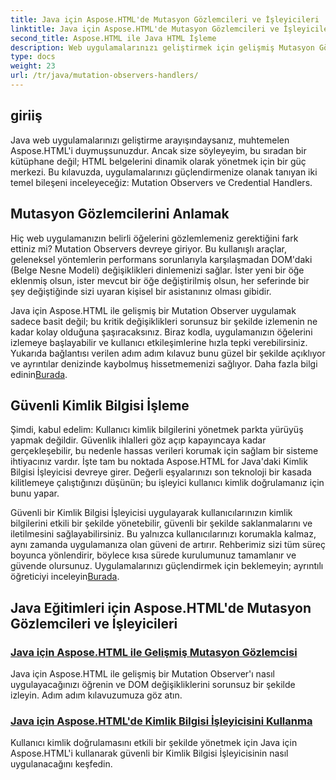 ```yaml
---
title: Java için Aspose.HTML'de Mutasyon Gözlemcileri ve İşleyicileri
linktitle: Java için Aspose.HTML'de Mutasyon Gözlemcileri ve İşleyicileri
second_title: Aspose.HTML ile Java HTML İşleme
description: Web uygulamalarınızı geliştirmek için gelişmiş Mutasyon Gözlemcileri ve güvenli Kimlik Bilgisi İşleyicileri'ni kapsayan Aspose.HTML for Java eğitimlerini keşfedin.
type: docs
weight: 23
url: /tr/java/mutation-observers-handlers/
---
```

## giriiş

Java web uygulamalarınızı geliştirme arayışındaysanız, muhtemelen Aspose.HTML'i duymuşsunuzdur. Ancak size söyleyeyim, bu sıradan bir kütüphane değil; HTML belgelerini dinamik olarak yönetmek için bir güç merkezi. Bu kılavuzda, uygulamalarınızı güçlendirmenize olanak tanıyan iki temel bileşeni inceleyeceğiz: Mutation Observers ve Credential Handlers. 

## Mutasyon Gözlemcilerini Anlamak

Hiç web uygulamanızın belirli öğelerini gözlemlemeniz gerektiğini fark ettiniz mi? Mutation Observers devreye giriyor. Bu kullanışlı araçlar, geleneksel yöntemlerin performans sorunlarıyla karşılaşmadan DOM'daki (Belge Nesne Modeli) değişiklikleri dinlemenizi sağlar. İster yeni bir öğe eklenmiş olsun, ister mevcut bir öğe değiştirilmiş olsun, her seferinde bir şey değiştiğinde sizi uyaran kişisel bir asistanınız olması gibidir. 

Java için Aspose.HTML ile gelişmiş bir Mutation Observer uygulamak sadece basit değil; bu kritik değişiklikleri sorunsuz bir şekilde izlemenin ne kadar kolay olduğuna şaşıracaksınız. Biraz kodla, uygulamanızın öğelerini izlemeye başlayabilir ve kullanıcı etkileşimlerine hızla tepki verebilirsiniz. Yukarıda bağlantısı verilen adım adım kılavuz bunu güzel bir şekilde açıklıyor ve ayrıntılar denizinde kaybolmuş hissetmemenizi sağlıyor. Daha fazla bilgi edinin[Burada](./mutation-observer/).

## Güvenli Kimlik Bilgisi İşleme

Şimdi, kabul edelim: Kullanıcı kimlik bilgilerini yönetmek parkta yürüyüş yapmak değildir. Güvenlik ihlalleri göz açıp kapayıncaya kadar gerçekleşebilir, bu nedenle hassas verileri korumak için sağlam bir sisteme ihtiyacınız vardır. İşte tam bu noktada Aspose.HTML for Java'daki Kimlik Bilgisi İşleyicisi devreye girer. Değerli eşyalarınızı son teknoloji bir kasada kilitlemeye çalıştığınızı düşünün; bu işleyici kullanıcı kimlik doğrulamanız için bunu yapar.

Güvenli bir Kimlik Bilgisi İşleyicisi uygulayarak kullanıcılarınızın kimlik bilgilerini etkili bir şekilde yönetebilir, güvenli bir şekilde saklanmalarını ve iletilmesini sağlayabilirsiniz. Bu yalnızca kullanıcılarınızı korumakla kalmaz, aynı zamanda uygulamanıza olan güveni de artırır. Rehberimiz sizi tüm süreç boyunca yönlendirir, böylece kısa sürede kurulumunuz tamamlanır ve güvende olursunuz. Uygulamalarınızı güçlendirmek için beklemeyin; ayrıntılı öğreticiyi inceleyin[Burada](./credential-handler/).

## Java Eğitimleri için Aspose.HTML'de Mutasyon Gözlemcileri ve İşleyicileri
### [Java için Aspose.HTML ile Gelişmiş Mutasyon Gözlemcisi](./mutation-observer/)
Java için Aspose.HTML ile gelişmiş bir Mutation Observer'ı nasıl uygulayacağınızı öğrenin ve DOM değişikliklerini sorunsuz bir şekilde izleyin. Adım adım kılavuzumuza göz atın.
### [Java için Aspose.HTML'de Kimlik Bilgisi İşleyicisini Kullanma](./credential-handler/)
Kullanıcı kimlik doğrulamasını etkili bir şekilde yönetmek için Java için Aspose.HTML'i kullanarak güvenli bir Kimlik Bilgisi İşleyicisinin nasıl uygulanacağını keşfedin.